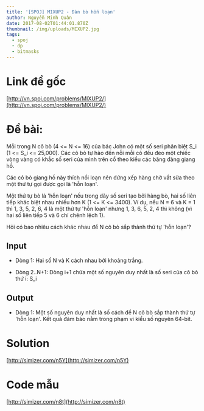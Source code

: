 ```yaml
---
title: '[SPOJ] MIXUP2 - Đàn bò hỗn loạn'
author: Nguyễn Minh Quân
date: 2017-08-02T01:44:01.870Z
thumbnail: /img/uploads/MIXUP2.jpg
tags:
  - spoj
  - dp
  - bitmasks
---
```

# Link đề gốc

[http://vn.spoj.com/problems/MIXUP2/](http://vn.spoj.com/problems/MIXUP2/)

# Đề bài:

Mỗi trong N cô bò (4 <= N <= 16) của bác John có một số seri phân biệt S_i (1 <= S_i <= 25,000). Các cô bò tự hào đến nỗi mỗi cô đều đeo một chiếc vòng vàng có khắc số seri của mình trên cổ theo kiểu các băng đảng giang hồ.

Các cô bò giang hồ này thích nổi loạn nên đứng xếp hàng chờ vắt sữa theo một thứ tự gọi được gọi là 'hỗn loạn'.

Một thứ tự bò là 'hỗn loạn' nếu trong dãy số seri tạo bởi hàng bò, hai số liên tiếp khác biệt nhau nhiều hơn K (1 <= K <= 3400). Ví dụ, nếu N = 6 và K = 1 thì 1, 3, 5, 2, 6, 4 là một thứ tự 'hỗn loạn' nhưng 1, 3, 6, 5, 2, 4 thì không (vì hai số liên tiếp 5 và 6 chỉ chênh lệch 1).

Hỏi có bao nhiêu cách khác nhau để N cô bò sắp thành thứ tự 'hỗn loạn'?

## Input

* Dòng 1: Hai số N và K cách nhau bởi khoảng trắng.

* Dòng 2..N\+1: Dòng i\+1 chứa một số nguyên duy nhất là số seri của cô bò thứ i: S_i

## Output

* Dòng 1: Một số nguyên duy nhất là số cách để N cô bò sắp thành thứ tự 'hỗn loạn'. Kết quả đảm bảo nằm trong phạm vi kiểu số nguyên 64-bit.

# Solution

[http://simizer.com/n5Y](http://simizer.com/n5Y)

# Code mẫu

[http://simizer.com/n8t](http://simizer.com/n8t)


